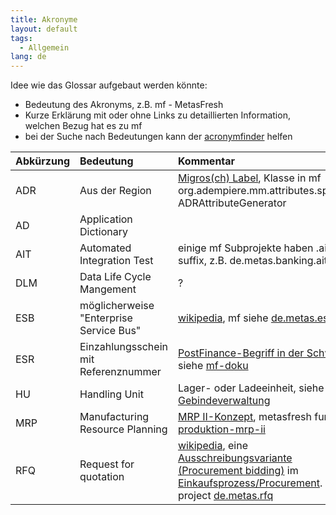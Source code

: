 ```yaml
---
title: Akronyme
layout: default
tags:
  - Allgemein
lang: de
---
```


Idee wie das Glossar aufgebaut werden könnte:
* Bedeutung des Akronyms, z.B. mf - MetasFresh
* Kurze Erklärung mit oder ohne Links zu detaillierten Information, welchen Bezug hat es zu mf
* bei der Suche nach Bedeutungen kann der [acronymfinder](http://www.acronymfinder.com/) helfen

| Abkürzung      | Bedeutung      | Kommentar      |
| :------------- | :------------- | :------------- |
| ADR       | Aus der Region      | [Migros(ch) Label](https://aus-der-region.migros.ch/aus-der-region/de/faq.html), Klasse in mf org.adempiere.mm.attributes.spi.impl ADRAttributeGenerator |
| AD        | Application Dictionary          | |
| AIT       | Automated Integration Test      | einige mf Subprojekte haben .ait als suffix, z.B. de.metas.banking.ait |
| DLM       | Data Life Cycle Mangement        | ? |
| ESB       | möglicherweise "Enterprise Service Bus" | [wikipedia](https://de.wikipedia.org/wiki/Enterprise_Service_Bus), mf siehe [de.metas.esb](http://docs.metasfresh.org/developers_collection/en/de.metas.esb.html) |
| ESR       | Einzahlungsschein mit Referenznummer | [PostFinance-Begriff in der Schweiz](https://www.iso-20022.ch/lexikon/esr/), siehe [mf-doku](http://docs.metasfresh.org/howto_collection/Wie_konfiguriere_ich_den_ESR_Zahlschein.html)
| HU       | Handling Unit   | Lager- oder Ladeeinheit, siehe [Gebindeverwaltung](http://docs.metasfresh.org/howto_collection/Wie_funktioniert_die_Gebindeverwaltung_als_Teil_des_Handling_Unit_Systems.html)
| MRP      | Manufacturing Resource Planning | [MRP II-Konzept](https://de.wikipedia.org/wiki/Manufacturing_Resources_Planning), metasfresh funktion [produktion-mrp-ii](http://metasfresh.com/funktionen/produktion-mrp-ii/)
| RFQ      | Request for quotation | [wikipedia](https://en.wikipedia.org/wiki/Request_for_quotation), eine [Ausschreibungsvariante (Procurement bidding)](https://de.wikipedia.org/wiki/Ausschreibung#Varianten_der_Ausschreibung_in_der_Privatwirtschaft) im [Einkaufsprozess/Procurement](https://de.wikipedia.org/wiki/Beschaffung). mf project [de.metas.rfq](https://github.com/metasfresh/metasfresh/tree/master/de.metas.rfq)
